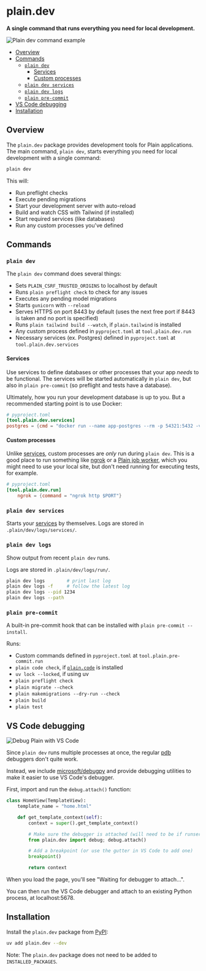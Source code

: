 # plain.dev

**A single command that runs everything you need for local development.**

![Plain dev command example](https://github.com/dropseed/plain/assets/649496/3643bb64-a99b-4a8e-adab-8c6b81791ea9)

- [Overview](#overview)
- [Commands](#commands)
    - [`plain dev`](#plain-dev)
        - [Services](#services)
        - [Custom processes](#custom-processes)
    - [`plain dev services`](#plain-dev-services)
    - [`plain dev logs`](#plain-dev-logs)
    - [`plain pre-commit`](#plain-pre-commit)
- [VS Code debugging](#vs-code-debugging)
- [Installation](#installation)

## Overview

The `plain.dev` package provides development tools for Plain applications. The main command, `plain dev`, starts everything you need for local development with a single command:

```bash
plain dev
```

This will:

- Run preflight checks
- Execute pending migrations
- Start your development server with auto-reload
- Build and watch CSS with Tailwind (if installed)
- Start required services (like databases)
- Run any custom processes you've defined

## Commands

### `plain dev`

The `plain dev` command does several things:

- Sets `PLAIN_CSRF_TRUSTED_ORIGINS` to localhost by default
- Runs `plain preflight check` to check for any issues
- Executes any pending model migrations
- Starts `gunicorn` with `--reload`
- Serves HTTPS on port 8443 by default (uses the next free port if 8443 is taken and no port is specified)
- Runs `plain tailwind build --watch`, if `plain.tailwind` is installed
- Any custom process defined in `pyproject.toml` at `tool.plain.dev.run`
- Necessary services (ex. Postgres) defined in `pyproject.toml` at `tool.plain.dev.services`

#### Services

Use services to define databases or other processes that your app _needs_ to be functional. The services will be started automatically in `plain dev`, but also in `plain pre-commit` (so preflight and tests have a database).

Ultimately, how you run your development database is up to you. But a recommended starting point is to use Docker:

```toml
# pyproject.toml
[tool.plain.dev.services]
postgres = {cmd = "docker run --name app-postgres --rm -p 54321:5432 -v $(pwd)/.plain/dev/pgdata:/var/lib/postgresql/data -e POSTGRES_PASSWORD=postgres postgres:15 postgres"}
```

#### Custom processes

Unlike [services](#services), custom processes are _only_ run during `plain dev`. This is a good place to run something like [ngrok](https://ngrok.com/) or a [Plain job worker](../../../plain-jobs), which you might need to use your local site, but don't need running for executing tests, for example.

```toml
# pyproject.toml
[tool.plain.dev.run]
    ngrok = {command = "ngrok http $PORT"}
```

### `plain dev services`

Starts your [services](#services) by themselves.
Logs are stored in `.plain/dev/logs/services/`.

### `plain dev logs`

Show output from recent `plain dev` runs.

Logs are stored in `.plain/dev/logs/run/`.

```bash
plain dev logs        # print last log
plain dev logs -f     # follow the latest log
plain dev logs --pid 1234
plain dev logs --path
```

### `plain pre-commit`

A built-in pre-commit hook that can be installed with `plain pre-commit --install`.

Runs:

- Custom commands defined in `pyproject.toml` at `tool.plain.pre-commit.run`
- `plain code check`, if [`plain.code`](https://plainframework.com/docs/plain-code/plain/code/) is installed
- `uv lock --locked`, if using uv
- `plain preflight check`
- `plain migrate --check`
- `plain makemigrations --dry-run --check`
- `plain build`
- `plain test`

## VS Code debugging

![Debug Plain with VS Code](https://github.com/dropseed/plain-public/assets/649496/250138b6-7702-4ab6-bf38-e0c8e3c56d06)

Since `plain dev` runs multiple processes at once, the regular [pdb](https://docs.python.org/3/library/pdb.html) debuggers don't quite work.

Instead, we include [microsoft/debugpy](https://github.com/microsoft/debugpy) and provide debugging utilities to make it easier to use VS Code's debugger.

First, import and run the `debug.attach()` function:

```python
class HomeView(TemplateView):
    template_name = "home.html"

    def get_template_context(self):
        context = super().get_template_context()

        # Make sure the debugger is attached (will need to be if runserver reloads)
        from plain.dev import debug; debug.attach()

        # Add a breakpoint (or use the gutter in VS Code to add one)
        breakpoint()

        return context
```

When you load the page, you'll see "Waiting for debugger to attach...".

You can then run the VS Code debugger and attach to an existing Python process, at localhost:5678.

## Installation

Install the `plain.dev` package from [PyPI](https://pypi.org/project/plain.dev/):

```bash
uv add plain.dev --dev
```

Note: The `plain.dev` package does not need to be added to `INSTALLED_PACKAGES`.
